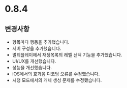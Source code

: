 # 0.8.4

## 변경사항

- 항목마다 행동을 추가했습니다.
- 서버 구성을 추가했습니다.
- 멀티플레이에서 재생목록의 레벨 선택 기능을 추가했습니다.
- UI/UX를 개선했습니다.
- 성능을 개선했습니다.
- iOS에서의 효과음 디코딩 오류를 수정했습니다.
- 시청 모드에서의 개체 생성 문제를 수정했습니다.
